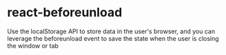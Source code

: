 # react-beforeunload
Use the localStorage API to store data in the user's browser, and you can leverage the beforeunload event to save the state when the user is closing the window or tab
